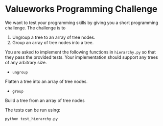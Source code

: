 # Valueworks Programming Challenge

We want to test your programming skills by giving you a short programming challenge. The challenge is to 

1. Ungroup a tree to an array of tree nodes.
2. Group an array of tree nodes into a tree.

You are asked to implement the following functions in `hierarchy.py` so that they pass the provided tests. Your implementation should support any trees of any arbitrary size.

* `ungroup`

Flatten a tree into an array of tree nodes.

* `group`

Build a tree from an array of tree nodes

The tests can be run using:

    python test_hierarchy.py